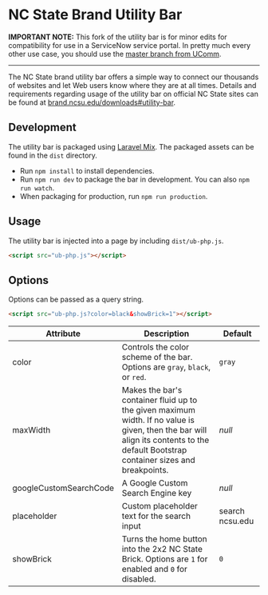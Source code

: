 # NC State Brand Utility Bar

**IMPORTANT NOTE:** This fork of the utility bar is for minor edits for compatibility for use in a ServiceNow service portal. In pretty much every other use case, you should use the [master branch from UComm](https://github.com/ncstate/utility-bar).

-----

The NC State brand utility bar offers a simple way to connect our thousands of websites and let Web users know where they are at all times. Details and requirements regarding usage of the utility bar on official NC State sites can be found at [brand.ncsu.edu/downloads#utility-bar](https://brand.ncsu.edu/downloads#utility-bar).

## Development

The utility bar is packaged using [Laravel Mix](https://github.com/JeffreyWay/laravel-mix). The packaged assets can be found in the `dist` directory.

- Run `npm install` to install dependencies.
- Run `npm run dev` to package the bar in development. You can also `npm run watch`.
- When packaging for production, run `npm run production`.

## Usage

The utility bar is injected into a page by including `dist/ub-php.js`.

```html
<script src="ub-php.js"></script>
```

## Options

Options can be passed as a query string.

```html
<script src="ub-php.js?color=black&showBrick=1"></script>
```

| Attribute              | Description                                                                                                                                                                         | Default         |
|------------------------|-------------------------------------------------------------------------------------------------------------------------------------------------------------------------------------|-----------------|
| color                  | Controls the color scheme of the bar. Options are `gray`, `black`, or `red`.                                                                                                        | `gray`          |
| maxWidth               | Makes the bar's container fluid up to the given maximum width. If no value is given, then the bar will align its contents to the default Bootstrap container sizes and breakpoints. | *null*          |
| googleCustomSearchCode | A Google Custom Search Engine key                                                                                                                                                   | *null*          |
| placeholder            | Custom placeholder text for the search input                                                                                                                                        | search ncsu.edu |
| showBrick              | Turns the home button into the 2x2 NC State Brick. Options are `1` for enabled and `0` for disabled.                                                                                | `0`             |